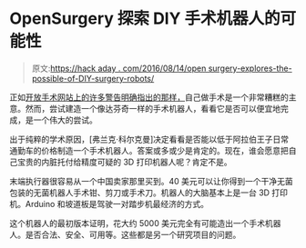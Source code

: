 # OpenSurgery 探索 DIY 手术机器人的可能性

> 原文:[https://hack aday . com/2016/08/14/open surgery-explores-the-possible-of-DIY-surgery-robots/](https://hackaday.com/2016/08/14/opensurgery-explores-the-possibility-of-diy-surgery-robots/)

正如[开放手术网站上的许多警告明确指出的那样，](http://opensurgery.net/)自己做手术是一个非常糟糕的主意。然而，尝试建造一个像达芬奇一样的手术机器人，看看它是否可以便宜地完成，是一个伟大的尝试。

出于纯粹的学术原因，[弗兰克·科尔克曼]决定看看是否能以低于阿拉伯王子日常通勤车的价格制造一个手术机器人。答案或多或少是肯定的。现在，谁会愿意把自己宝贵的内脏托付给精度可疑的 3D 打印机器人呢？肯定不是。

末端执行器很容易从一个中国卖家那里买到。40 美元可以让你得到一个干净无菌包装的无菌机器人手术钳、剪刀或手术刀。机器人的大脑基本上是一台 3D 打印机。Arduino 和坡道板是驾驶一对踏步机最经济的方式。

这个机器人的最初版本证明，花大约 5000 美元完全有可能造出一个手术机器人。是否合法、安全、可用等。这些都是另一个研究项目的问题。